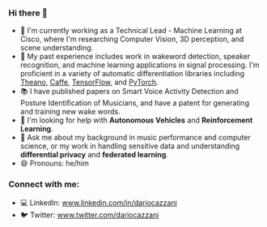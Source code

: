 ### Hi there 👋

- 🔭  I'm currently working as a Technical Lead - Machine Learning at Cisco, where I'm researching Computer Vision, 3D perception, and scene understanding.
- 💼  My past experience includes work in wakeword detection, speaker recognition, and machine learning applications in signal processing. I'm proficient in a variety of automatic differentiation libraries including [Theano](http://deeplearning.net/software/theano/), [Caffe](http://caffe.berkeleyvision.org/), [TensorFlow](https://www.tensorflow.org/), and [PyTorch](https://pytorch.org/).
- 📚  I have published papers on Smart Voice Activity Detection and Posture Identification of Musicians, and have a patent for generating and training new wake words.
- 🤔  I'm looking for help with **Autonomous Vehicles** and **Reinforcement Learning**.
- 💬  Ask me about my background in music performance and computer science, or my work in handling sensitive data and understanding **differential privacy** and **federated learning**.
- 😄  Pronouns: he/him

### Connect with me:
- 💻  LinkedIn: www.linkedin.com/in/dariocazzani
- 🐦  Twitter: www.twitter.com/dariocazzani

<!--
### Languages and Tools:
[<img align="left" alt="Visual Studio Code" width="26px" src="https://raw.githubusercontent.com/github/explore/80688e429a7d4ef2fca1e82350fe8e3517d3494d/topics/visual-studio-code/visual-studio-code.png" />]()

<br />
<br />


### 📕 Latest Blog Posts
- [Microinteractions: Password Validation Animation](https://dev.to/codestackr/microinteractions-password-validation-animation-5629)
- [Notion + YouTube - A Powerful Combination for Productivity](https://dev.to/codestackr/notion-youtube-a-powerful-combination-for-productivity-1def)
- [Regular Expressions (RegEx) Crash Course](https://dev.to/codestackr/regular-expressions-regex-crash-course-248n)
- [Emmet Part 2 - Advanced](https://dev.to/codestackr/emmet-part-2-advanced-4c65)
- [Deno 1.0 Released! (Easy) REST API Example](https://dev.to/codestackr/deno-1-0-released-easy-rest-api-example-2fbl)

-->
